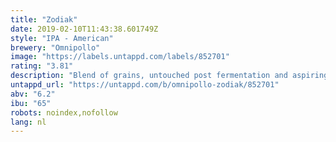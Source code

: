 ```yaml
---
title: "Zodiak"
date: 2019-02-10T11:43:38.601749Z
style: "IPA - American"
brewery: "Omnipollo"
image: "https://labels.untappd.com/labels/852701"
rating: "3.81"
description: "Blend of grains, untouched post fermentation and aspiringly hopped with Simcoe, Citra and Centennial."
untappd_url: "https://untappd.com/b/omnipollo-zodiak/852701"
abv: "6.2"
ibu: "65"
robots: noindex,nofollow
lang: nl
---
```

